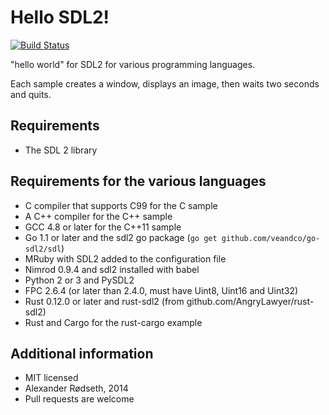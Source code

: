 Hello SDL2!
===========

[![Build Status](https://travis-ci.org/xyproto/hello_sdl2.svg?branch=master)](https://travis-ci.org/xyproto/hello_sdl2)
<!-- [![Build Status](https://drone.io/github.com/xyproto/browserspeak/status.png)](https://drone.io/github.com/xyproto/browserspeak/latest) -->

"hello world" for SDL2 for various programming languages.

Each sample creates a window, displays an image, then waits two seconds and quits.

Requirements
------------

* The SDL 2 library

Requirements for the various languages
--------------------------------------
* C compiler that supports C99 for the C sample
* A C++ compiler for the C++ sample
* GCC 4.8 or later for the C++11 sample
* Go 1.1 or later and the sdl2 go package (`go get github.com/veandco/go-sdl2/sdl`)
* MRuby with SDL2 added to the configuration file
* Nimrod 0.9.4 and sdl2 installed with babel
* Python 2 or 3 and PySDL2
* FPC 2.6.4 (or later than 2.4.0, must have Uint8, Uint16 and Uint32)
* Rust 0.12.0 or later and rust-sdl2 (from github.com/AngryLawyer/rust-sdl2)
* Rust and Cargo for the rust-cargo example

Additional information
----------------------

* MIT licensed
* Alexander Rødseth, 2014
* Pull requests are welcome
